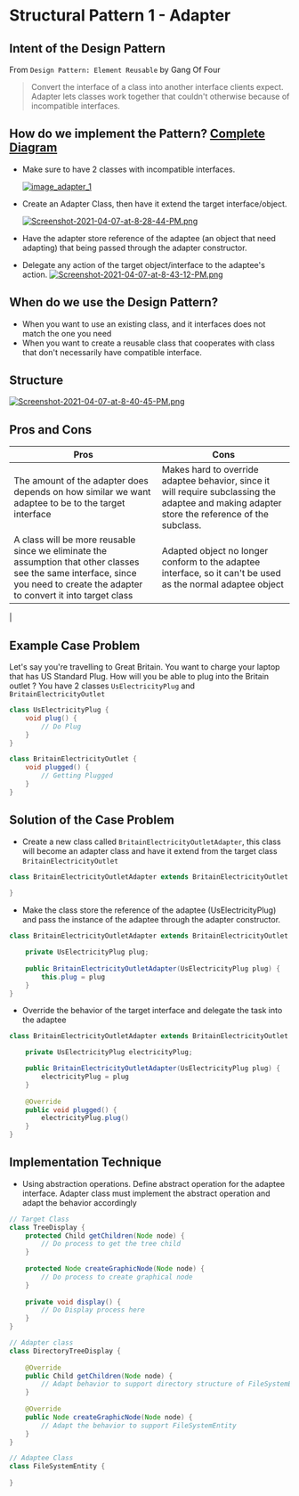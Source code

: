 # Structural Pattern 1 - Adapter

Intent of the Design Pattern
-
From `Design Pattern: Element Reusable` by Gang Of Four
> Convert the interface of a class into another interface clients expect. Adapter lets classes work together that couldn't otherwise because of incompatible interfaces.

How do we implement the Pattern? [Complete Diagram](https://drive.google.com/file/d/1H3rfODfepOWlBJpV_jduV2WSCFA1yfgf/view?usp=sharing)
- 
- Make sure to have 2 classes with incompatible interfaces.
  
  [![image_adapter_1](https://i.postimg.cc/QxVjLHdz/Screenshot-2021-04-07-at-8-23-11-PM.png)](https://postimg.cc/svFk7fSP)
- Create an Adapter Class, then have it extend the target interface/object.
  
  [![Screenshot-2021-04-07-at-8-28-44-PM.png](https://i.postimg.cc/hvcbJkfJ/Screenshot-2021-04-07-at-8-28-44-PM.png)](https://postimg.cc/qhDCSZc0)
- Have the adapter store reference of the adaptee (an object that need adapting) that being passed through the adapter constructor.
- Delegate any action of the target object/interface to the adaptee's action.
  [![Screenshot-2021-04-07-at-8-43-12-PM.png](https://i.postimg.cc/KzPLP0Md/Screenshot-2021-04-07-at-8-43-12-PM.png)](https://postimg.cc/k65B9Fwc)

When do we use the Design Pattern?
--
- When you want to use an existing class, and it interfaces does not match the one you need
- When you want to create a reusable class that cooperates with class that don't necessarily have compatible interface.

Structure
- 
[![Screenshot-2021-04-07-at-8-40-45-PM.png](https://i.postimg.cc/gcL1W8P1/Screenshot-2021-04-07-at-8-40-45-PM.png)](https://postimg.cc/NLYd8yFx)

Pros and Cons
-
Pros | Cons
--- | ---
The amount of the adapter does depends on how similar we want adaptee to be to the target interface | Makes hard to override adaptee behavior, since it will require subclassing the adaptee and making adapter store the reference of the subclass.
A class will be more reusable since we eliminate the assumption that other classes see the same interface, since you need to create the adapter to convert it into target class | Adapted object no longer conform to the adaptee interface, so it can't be used as the normal adaptee object
 | 

Example Case Problem
-  
Let's say you're travelling to Great Britain. You want to charge your laptop that has US Standard Plug. 
How will you be able to plug into the Britain outlet ? You have 2 classes `UsElectricityPlug` and `BritainElectricityOutlet`
```java
class UsElectricityPlug {
    void plug() {
        // Do Plug
    }
}

class BritainElectricityOutlet {
    void plugged() {
        // Getting Plugged
    }
}
```
Solution of the Case Problem
- 
- Create a new class called `BritainElectricityOutletAdapter`, this class will become an adapter class and have 
  it extend from the target class `BritainElectricityOutlet`
```java
class BritainElectricityOutletAdapter extends BritainElectricityOutlet {
        
}
```
- Make the class store the reference of the adaptee (UsElectricityPlug) and pass the instance of the
  adaptee through the adapter constructor.
```java
class BritainElectricityOutletAdapter extends BritainElectricityOutlet {

    private UsElectricityPlug plug;
    
    public BritainElectricityOutletAdapter(UsElectricityPlug plug) {
        this.plug = plug
    }
}
```
- Override the behavior of the target interface and delegate the task into the adaptee
```java
class BritainElectricityOutletAdapter extends BritainElectricityOutlet {

    private UsElectricityPlug electricityPlug;

    public BritainElectricityOutletAdapter(UsElectricityPlug plug) {
        electricityPlug = plug
    }
    
    @Override
    public void plugged() {
        electricityPlug.plug()
    }
}
```
Implementation Technique
--
- Using abstraction operations. Define abstract operation for the adaptee interface. Adapter class must implement the 
  abstract operation and adapt the behavior accordingly
```java
// Target Class
class TreeDisplay {
    protected Child getChildren(Node node) {
        // Do process to get the tree child
    }
    
    protected Node createGraphicNode(Node node) {
        // Do process to create graphical node
    } 
    
    private void display() {
        // Do Display process here
    }
}

// Adapter class
class DirectoryTreeDisplay {
    
    @Override
    public Child getChildren(Node node) {
        // Adapt behavior to support directory structure of FileSystemEntity here
    }
    
    @Override
    public Node createGraphicNode(Node node) {
        // Adapt the behavior to support FileSystemEntity
    }
}

// Adaptee Class
class FileSystemEntity {
    
}
```